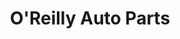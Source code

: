 ---
title: "O'Reilly Auto Parts"
url: /gilbert/oreilly-auto-parts-north-higley-road/
shop: Autoteile
---